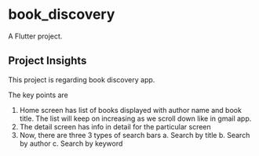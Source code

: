 # book_discovery

A Flutter project.

## Project Insights

This project is regarding book discovery app.

The key points are
1. Home screen has list of books displayed with author name and book title. The list will keep on increasing as we scroll down like in gmail app.
2. The detail screen has info in detail for the particular screen
3. Now, there are three 3 types of search bars
   a. Search by title
   b. Search by author
   c. Search by keyword
